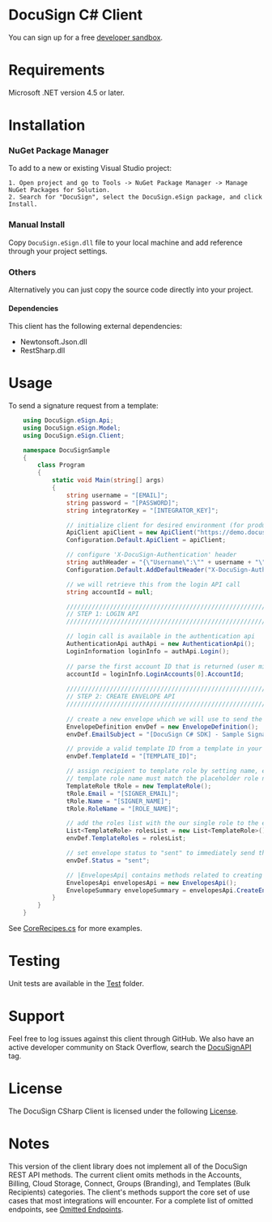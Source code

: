 # DocuSign C# Client

You can sign up for a free [developer sandbox](https://www.docusign.com/developer-center).

Requirements
============

Microsoft .NET version 4.5 or later.

Installation
============

### NuGet Package Manager

To add to a new or existing Visual Studio project:  

	1. Open project and go to Tools -> NuGet Package Manager -> Manage NuGet Packages for Solution.
	2. Search for "DocuSign", select the DocuSign.eSign package, and click Install.  

### Manual Install 

Copy `DocuSign.eSign.dll` file to your local machine and add reference through your project settings.

### Others

Alternatively you can just copy the source code directly into your project. 

#### Dependencies

This client has the following external dependencies: 

* Newtonsoft.Json.dll
* RestSharp.dll

Usage
=====

To send a signature request from a template:

```csharp
	using DocuSign.eSign.Api;
	using DocuSign.eSign.Model;
	using DocuSign.eSign.Client;

	namespace DocuSignSample
	{
		class Program
		{
			static void Main(string[] args)
			{
				string username = "[EMAIL]";
				string password = "[PASSWORD]";
				string integratorKey = "[INTEGRATOR_KEY]";

				// initialize client for desired environment (for production change to www)
				ApiClient apiClient = new ApiClient("https://demo.docusign.net/restapi");
				Configuration.Default.ApiClient = apiClient;

				// configure 'X-DocuSign-Authentication' header
				string authHeader = "{\"Username\":\"" + username + "\", \"Password\":\"" + password + "\", \"IntegratorKey\":\"" + integratorKey + "\"}";
				Configuration.Default.AddDefaultHeader("X-DocuSign-Authentication", authHeader);

				// we will retrieve this from the login API call
				string accountId = null;

				/////////////////////////////////////////////////////////////////
				// STEP 1: LOGIN API        
				/////////////////////////////////////////////////////////////////

				// login call is available in the authentication api 
				AuthenticationApi authApi = new AuthenticationApi();
				LoginInformation loginInfo = authApi.Login();
				
				// parse the first account ID that is returned (user might belong to multiple accounts)
				accountId = loginInfo.LoginAccounts[0].AccountId;
				
				/////////////////////////////////////////////////////////////////
				// STEP 2: CREATE ENVELOPE API        
				/////////////////////////////////////////////////////////////////				
				
				// create a new envelope which we will use to send the signature request
				EnvelopeDefinition envDef = new EnvelopeDefinition();
				envDef.EmailSubject = "[DocuSign C# SDK] - Sample Signature Request";

				// provide a valid template ID from a template in your account
				envDef.TemplateId = "[TEMPLATE_ID]";

				// assign recipient to template role by setting name, email, and role name.  Note that the
				// template role name must match the placeholder role name saved in your account template.  
				TemplateRole tRole = new TemplateRole();
				tRole.Email = "[SIGNER_EMAIL]";
				tRole.Name = "[SIGNER_NAME]";
				tRole.RoleName = "[ROLE_NAME]";

				// add the roles list with the our single role to the envelope
				List<TemplateRole> rolesList = new List<TemplateRole>() { tRole };
				envDef.TemplateRoles = rolesList;

				// set envelope status to "sent" to immediately send the signature request
				envDef.Status = "sent";

				// |EnvelopesApi| contains methods related to creating and sending Envelopes (aka signature requests)
				EnvelopesApi envelopesApi = new EnvelopesApi();
				EnvelopeSummary envelopeSummary = envelopesApi.CreateEnvelope(accountId, envDef);
			}
		}
	}
```

See [CoreRecipes.cs](https://github.com/docusign/docusign-csharp-client/blob/master/test/Recipes/CoreRecipes.cs) for more examples.

Testing
=======

Unit tests are available in the [Test](/test/SdkTests) folder. 

Support
=======

Feel free to log issues against this client through GitHub.  We also have an active developer community on Stack Overflow, search the [DocuSignAPI](http://stackoverflow.com/questions/tagged/docusignapi) tag.

License
=======

The DocuSign CSharp Client is licensed under the following [License](LICENSE).

Notes
=======

This version of the client library does not implement all of the DocuSign REST API methods. The current client omits methods in the Accounts, Billing, Cloud Storage, Connect, Groups (Branding), and Templates (Bulk Recipients) categories. The client's methods support the core set of use cases that most integrations will encounter. For a complete list of omitted endpoints, see [Omitted Endpoints](./omitted_endpoints.md). 
